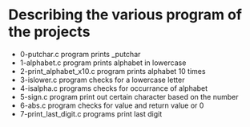 # Describing the various program of the projects
- 0-putchar.c program prints _putchar
- 1-alphabet.c program prints alphabet in lowercase
- 2-print_alphabet_x10.c program prints alphabet 10 times 
- 3-islower.c program checks for  a lowercase letter
- 4-isalpha.c programs checks for occurrance of alphabet
- 5-sign.c program print out certain character based on the number
- 6-abs.c program checks for value and return value or 0
- 7-print_last_digit.c programs print last digit  
